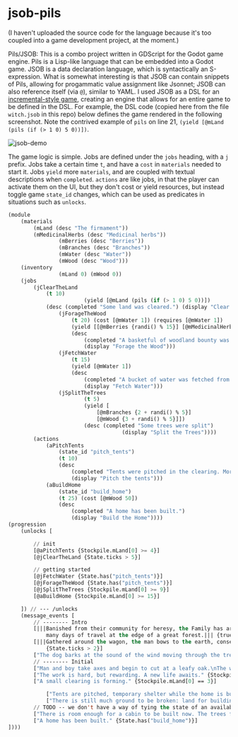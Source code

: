 # jsob-pils

(I haven't uploaded the source code for the language because it's too coupled into a game development project, at the moment.) 

Pils/JSOB: This is a combo project written in GDScript for the Godot game engine. Pils is a Lisp-like language that can be embedded into a Godot game. JSOB is a data declaration language, which is syntactically an S-expression. What is somewhat interesting is that JSOB can contain snippets of Pils, allowing for progammatic value assignment like Jsonnet; JSOB can also reference itself (via `@`), similar to YAML. I used JSOB as a DSL for an [incremental-style game](https://en.wikipedia.org/wiki/Incremental_game]), creating an engine that allows for an entire game to be defined in the DSL. For example, the DSL code (copied here from the file `witch.jsob` in this repo) below defines the game rendered in the following screenshot. Note the contrived example of `pils` on line 21, `(yield [@mLand (pils (if (> 1 0) 5 0))])`.


![jsob-demo](https://github.com/apsz3/jsob-pils/assets/62445385/f0ae96d3-6d98-44e6-8f9c-95f5f6132ff2)

The game logic is simple. Jobs are defined under the `jobs` heading, with a `j` prefix. Jobs take a certain time `t`, and have a `cost` in `materials` needed to start it. Jobs `yield` more `materials`, and are coupled with textual descriptions when `completed`. `actions` are like jobs, in that the player can activate them on the UI, but they don't cost or yield resources, but instead toggle game `state_id` changes, which can be used as predicates in situations such as `unlocks`.  

```lisp
(module
    (materials
        (mLand (desc "The firmament"))
        (mMedicinalHerbs (desc "Medicinal herbs"))
				(mBerries (desc "Berries"))
				(mBranches (desc "Branches"))
				(mWater (desc "Water"))
				(mWood (desc "Wood")))
    (inventory
				(mLand 0) (mWood 0))
    (jobs
        (jClearTheLand
            (t 10)
						(yield [@mLand (pils (if (> 1 0) 5 0))])
            (desc (completed "Some land was cleared.") (display "Clear the Land")))
				(jForageTheWood
					(t 20) (cost [@mWater 1]) (requires [@mWater 1])
					(yield [[@mBerries {randi() % 15}] [@mMedicinalHerbs {randi() % 5}]])
					(desc
						(completed "A basketful of woodland bounty was collected")
						(display "Forage the Wood")))
				(jFetchWater
					(t 15)
					(yield [@mWater 1])
					(desc
						(completed "A bucket of water was fetched from the river")
						(display "Fetch Water")))
				(jSplitTheTrees
						(t 5)
						(yield [
							[@mBranches {2 + randi() % 5}]
							[@mWood {3 + randi() % 5}]])
						(desc (completed "Some trees were split")
									(display "Split the Trees"))))
		(actions
			(aPitchTents
				(state_id "pitch_tents")
				(t 10)
				(desc
					(completed "Tents were pitched in the clearing. More comfortable than sleeping in the Wagon.")
					(display "Pitch the tents")))
			(aBuildHome
				(state_id "build_home")
				(t 25) (cost [@mWood 50])
				(desc
					(completed "A home has been built.")
					(display "Build the Home"))))
(progression
    (unlocks [

        // init
        [@aPitchTents {Stockpile.mLand[0] >= 4}]
        [@jClearTheLand {State.ticks > 5}]

        // getting started
        [@jFetchWater {State.has("pitch_tents")}]
        [@jForageTheWood {State.has("pitch_tents")}]
        [@jSplitTheTrees {Stockpile.mLand[0] >= 9}]
        [@aBuildHome {Stockpile.mLand[0] >= 15}]

    ]) // --- /unlocks
    (message_events [
        // -------- Intro
        [|||Banished from their community for heresy, the Family has arrived after
            many days of travel at the edge of a great forest.||| {true}]
        [|||Gathered around the wagon, the man bows to the earth, consecrating the land; the woman, boy, and girl follow his example, touching soil to their lips.|||
            {State.ticks > 2}]
        ["The dog barks at the sound of the wind moving through the trees." {State.ticks > 4}]
        // -------- Initial
        ["Man and boy take axes and begin to cut at a leafy oak.\nThe women unload the wagon." {Stockpile.mLand[0] == 1}]
        ["The work is hard, but rewarding. A new life awaits." {Stockpile.mLand[0] == 2}]
        ["A small clearing is forming." {Stockpile.mLand[0] == 3}]

            ["Tents are pitched, temporary shelter while the home is built." {State.has("pitch_tents")}]
            ["There is still much ground to be broken: land for building and farming." {State.has("pitch_tents")}]
        // TODO -- we don't have a way of tying the state of an available action to the display for it being available...
        ["There is room enough for a cabin to be built now. The trees felled to make way shall provide the lumber, though they must be hewn and sawed." {Stockpile.mLand[0] >= 9}]
        ["A home has been built." {State.has("build_home")}]
])))
```

